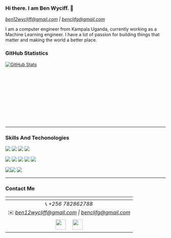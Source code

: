 ### Hi there. I am Ben Wyciff. 👋

*ben12wycliff@gmail.com \| benclifg@gmail.com*

<!--     <img src="image1.jpg" style="width:100vw; height:40vh; object-fit:cover; border-radius: 20px"> -->
 I am a computer engineer from Kampala Uganda, currently working as a Machine Learning engineer. I have a lot of passion for building things that matter and making the world a better place.


### GitHub Statistics

<a href="https://github.com/ben-wycliff/ben-wycliff">
  <img style="min-height: 190px; style="width: 53vw" src="https://github-readme-stats.vercel.app/api?username=ben-wycliff&show_icons=true&line_height=27&count_private=true&&theme=radical" alt="GitHub Stats" />
</a>
<hr />

### Skills And Techonologies
<img src = "https://img.shields.io/badge/-HTML5-E34F26?style=flat&logo=html5&logoColor=white"> <img src = "https://img.shields.io/badge/-CSS3-1572B6?style=flat&logo=css3&logoColor=white"> <img src="https://img.shields.io/badge/-Bootstrap-563D7C?style=flat&logo=bootstrap&logoColor=white"> <img src="https://img.shields.io/badge/-JavaScript-black?style=flat&logo=javascript&logoColor=eed718"> <br />
<!-- <img src=""><br /> -->
<img src="https://img.shields.io/badge/-django-black?style=flat&logo=django"> <img src="https://img.shields.io/badge/-Flask-0d7963?style=flat&logo=flask&logoColor=white"> <img src="https://img.shields.io/badge/-React-161616?style=flat&logo=react&logoColor=00d9ff">
<img src="https://img.shields.io/badge/Vue.js-35495E?style=flat&logo=vue.js&logoColor=4FC08D"> <img src="https://img.shields.io/badge/Express.js-404D59?style=flat"/><br/>

 <img src="https://img.shields.io/badge/-Python%203-black?style=flat&logo=python&logoColor=white" ><img src="https://img.shields.io/badge/tensorflow-gray?style=plastic&logo=tensorflow" > <img src="https://img.shields.io/badge/-Python%203-black?style=flat&logo=python&logoColor=white" ><br />
<hr />

### Contact Me
|  <a href="https://github.com/ben-wycliff"></a> |
|:---------------------------------------------------------------------------------------------------------------------------------------: |
|📞 *+256 782862788*|
|✉️ *ben12wycliff@gmail.com \| benclifg@gmail.com*|
 <a href="https://ug.linkedin.com/in/ben-wycliff-mugalu-0b6789124"><img src="https://i.ibb.co/Kx2GSrT/linkedin.png" width="32px" height="32px"></a> &nbsp; &nbsp; <a href="https://github.ben-wycliff"><img src="https://cdn.iconscout.com/icon/free/png-256/github-108-438008.png" width="32px" height="32px"></a>  |

<!--
**ben-wycliff/ben-wycliff** is a ✨ _special_ ✨ repository because its `README.md` (this file) appears on your GitHub profile.

Here are some ideas to get you started:

- 🔭 I’m currently working on ...
- 🌱 I’m currently learning ...
- 👯 I’m looking to collaborate on ...
- 🤔 I’m looking for help with ...
- 💬 Ask me about ...
- 📫 How to reach me: ...
- 😄 Pronouns: ...
- ⚡ Fun fact: ...
-->
